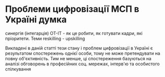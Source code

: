 # Проблеми цифровізації МСП в Україні думка   

синергія (інтегарція) ОТ-ІТ - як це робити, як готувати кадри, які пріоритети. Теми reskilling - upskilling

Викладені в даній статті тези стану і проблем цифровізації в Україні є результатом спостережень однієї особи, тому не може претендувати на повну об'єктивність. Тим не менше, ці спостереження базуються на аналізі обговорень в професійних соц. мережах, інтерв'ю та особистого спілкування   